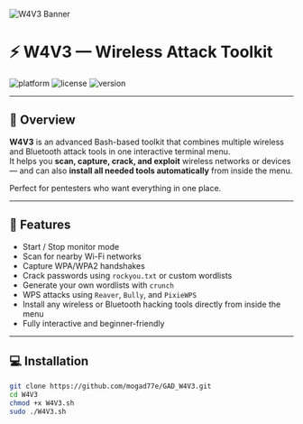 ![W4V3 Banner](assets/banner.jpg)

# ⚡ W4V3 — Wireless Attack Toolkit
![platform](https://img.shields.io/badge/platform-Kali%20Linux%20%7C%20Debian-blue?style=for-the-badge)
![license](https://img.shields.io/badge/license-MIT-green?style=for-the-badge)
![version](https://img.shields.io/badge/version-1.0-lightgrey?style=for-the-badge)

---

## 🧠 Overview  
**W4V3** is an advanced Bash-based toolkit that combines multiple wireless and Bluetooth attack tools in one interactive terminal menu.  
It helps you **scan, capture, crack, and exploit** wireless networks or devices — and can also **install all needed tools automatically** from inside the menu.  

Perfect for pentesters who want everything in one place.  

---

## 🚀 Features  
- Start / Stop monitor mode  
- Scan for nearby Wi-Fi networks  
- Capture WPA/WPA2 handshakes  
- Crack passwords using `rockyou.txt` or custom wordlists  
- Generate your own wordlists with `crunch`  
- WPS attacks using `Reaver`, `Bully`, and `PixieWPS`  
- Install any wireless or Bluetooth hacking tools directly from inside the menu  
- Fully interactive and beginner-friendly  

---

## 💻 Installation  
```bash
git clone https://github.com/mogad77e/GAD_W4V3.git
cd W4V3
chmod +x W4V3.sh
sudo ./W4V3.sh
